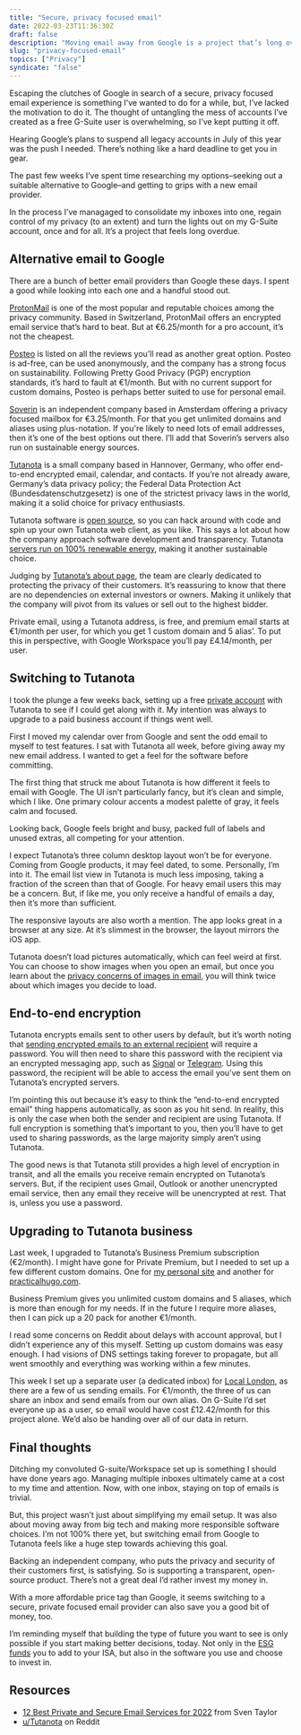 ```yaml
---
title: "Secure, privacy focused email"
date: 2022-03-23T11:36:30Z
draft: false
description: "Moving email away from Google is a project that’s long overdue."
slug: "privacy-focused-email"
topics: ["Privacy"]
syndicate: "false"
---
```


Escaping the clutches of Google in search of a secure, privacy focused email experience is something I’ve wanted to do for a while, but, I’ve lacked the motivation to do it. The thought of untangling the mess of accounts I’ve created as a free G-Suite user is overwhelming, so I’ve kept putting it off. 

Hearing Google’s plans to suspend all legacy accounts in July of this year was the push I needed. There’s nothing like a hard deadline to get you in gear. 

The past few weeks I’ve spent time researching my options–seeking out a suitable alternative to Google–and getting to grips with a new email provider.

In the process I’ve managaged to consolidate my inboxes into one, regain control of my privacy (to an extent) and turn the lights out on my G-Suite account, once and for all. It’s a project that feels long overdue.


## Alternative email to Google 

There are a bunch of better email providers than Google these days. I spent a good while looking into each one and a handful stood out. 

[ProtonMail](https://protonmail.com/) is one of the most popular and reputable choices among the privacy community. Based in Switzerland, ProtonMail offers an encrypted email service that’s hard to beat. But at €6.25/month for a pro account, it’s not the cheapest. 

[Posteo](https://posteo.de/en) is listed on all the reviews you’ll read as another great option. Posteo is ad-free, can be used anonymously, and the company has a strong focus on sustainability. Following Pretty Good Privacy (PGP) encryption standards, it’s hard to fault at €1/month. But with no current support for custom domains, Posteo is perhaps better suited to use for personal email.

[Soverin](https://soverin.net/) is an independent company based in Amsterdam offering a privacy focused mailbox for €3.25/month. For that you get unlimited domains and aliases using plus-notation. If you're likely to need lots of email addresses, then it’s one of the best options out there. I’ll add that Soverin’s servers also run on sustainable energy sources.

[Tutanota](https://tutanota.com/) is a small company based in Hannover, Germany, who offer end-to-end encrypted email, calendar, and contacts. If you’re not already aware, Germany’s data privacy policy;  the Federal Data Protection Act (Bundesdatenschutzgesetz) is one of the strictest privacy laws in the world, making it a solid choice for privacy enthusiasts.

Tutanota software is [open source](https://github.com/tutao/tutanota), so you can hack around with code and spin up your own Tutanota web client, as you like. This says a lot about how the company approach software development and transparency. Tutanota [servers run on 100% renewable energy](https://tutanota.com/blog/posts/green-emaill), making it another sustainable choice. 

Judging by [Tutanota’s about page](https://tutanota.com/about/), the team are clearly dedicated to protecting the privacy of their customers. It’s reassuring to know that there are no dependencies on external investors or owners. Making it unlikely that the company will pivot from its values or sell out to the highest bidder.

Private email, using a Tutanota address, is free, and premium email starts at €1/month per user, for which you get 1 custom domain and 5 alias’. To put this in perspective, with Google Workspace you’ll pay £4.14/month, per user.


## Switching to Tutanota

I took the plunge a few weeks back, setting up a free [private account](https://tutanota.com/pricing/) with Tutanota to see if I could get along with it. My intention was always to upgrade to a paid business account if things went well.

First I moved my calendar over from Google and sent the odd email to myself to test features. I sat with Tutanota all week, before giving away my new email address. I wanted to get a feel for the software before committing. 

The first thing that struck me about Tutanota is how different it feels to email with Google. The UI isn’t particularly fancy, but it’s clean and simple, which I like. One primary colour accents a modest palette of gray, it feels calm and focused. 

Looking back, Google feels bright and busy, packed full of labels and unused extras, all competing for your attention. 

I expect Tutanota’s three column desktop layout won’t be for everyone. Coming from Google products, it may feel dated, to some. Personally, I’m into it. The email list view in Tutanota is much less imposing, taking a fraction of the screen than that of Google. For heavy email users this may be a concern. But, if like me, you only receive a handful of emails a day, then it’s more than sufficient.

The responsive layouts are also worth a mention. The app looks great in a browser at any size. At it’s slimmest in the browser, the layout mirrors the iOS app.

Tutanota doesn’t load pictures automatically, which can feel weird at first. You can choose to show images when you open an email, but once you learn about the [privacy concerns of images in email](https://tutanota.com/faq/#load-images), you will think twice about which images you decide to load.


## End-to-end encryption

Tutanota encrypts emails sent to other users by default, but it’s worth noting that [sending encrypted emails to an external recipient](https://tutanota.com/faq#encrypted-emails-external) will require a password.  You will then need to share this password with the recipient via an encrypted messaging app, such as [Signal](https://signal.org/) or [Telegram](https://telegram.org/). Using this password, the recipient will be able to access the email you’ve sent them on Tutanota’s encrypted servers. 

I’m pointing this out because it’s easy to think the “end-to-end encrypted email” thing happens automatically, as soon as you hit send. In reality, this is only the case when both the sender and recipient are using Tutanota. If full encryption is something that’s important to you, then you’ll have to get used to sharing passwords, as the large majority simply aren’t using Tutanota.

The good news is that Tutanota still provides a high level of encryption in transit, and all the emails you receive remain encrypted on Tutanota’s servers. But, if the recipient uses Gmail, Outlook or another unencrypted email service, then any email they receive will be unencrypted at rest. That is, unless you use a password.


## Upgrading to Tutanota business

Last week, I upgraded to Tutanota’s Business Premium subscription (€2/month). I might have gone for Private Premium, but I needed to set up a few different custom domains. One for [my personal site](https://harrycresswell.com/) and another for [practicalhugo.com](https://www.practicalhugo.com/). 

Business Premium gives you unlimited custom domains and 5 aliases, which is more than enough for my needs. If in the future I require more aliases, then I can pick up a 20 pack for another €1/month.

I read some concerns on Reddit about delays with account approval, but I didn’t experience any of this myself. Setting up custom domains was easy enough. I had visions of DNS settings taking forever to propagate, but all went smoothly and everything was working within a few minutes.

This week I set up a separate user (a dedicated inbox) for [Local London](https://locallondon.life/), as there are a few of us sending emails. For €1/month, the three of us can share an inbox and send emails from our own alias. On G-Suite I’d set everyone up as a user, so email would have cost £12.42/month for this project alone. We’d also be handing over all of our data in return.


## Final thoughts

Ditching my convoluted G-suite/Workspace set up is something I should have done years ago. Managing multiple inboxes ultimately came at a cost to my time and attention. Now, with one inbox, staying on top of emails is trivial. 

But, this project wasn’t just about simplifying my email setup. It was also about moving away from big tech and making more responsible software choices. I’m not 100% there yet, but switching email from Google to Tutanota feels like a huge step towards achieving this goal. 

Backing an independent company, who puts the privacy and security of their customers first, is satisfying. So is supporting a transparent, open-source product. There’s not a great deal I’d rather invest my money in. 

With a more affordable price tag than Google, it seems switching to a secure, private focused email provider can also save you a good bit of money, too.

I’m reminding myself that building the type of future you want to see is only possible if you start making better decisions, today. Not only in the [ESG funds](https://www.vanguard.co.uk/professional/investment-capabilities/esg) you to add to your ISA, but also in the software you use and choose to invest in.


## Resources

- [12 Best Private and Secure Email Services for 2022](https://restoreprivacy.com/email/secure/) from Sven Taylor
- [u/Tutanota](https://www.reddit.com/user/Tutanota/) on Reddit




